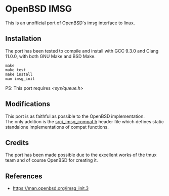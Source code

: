 # OpenBSD IMSG

This is an unofficial port of OpenBSD's imsg interface to linux.

## Installation

The port has been tested to compile and install with GCC 9.3.0 and
Clang 11.0.0, with both GNU Make and BSD Make.

```
make
make test
make install
man imsg_init
```

PS: This port requires *<sys/queue.h>*

## Modifications

This port is as faithful as possible to the OpenBSD implementation.<br>
The only addition is the [src/_imsg_compat.h](src/imsg_compat.h) header
file which defines static standalone implementations of compat functions.

## Credits

The port has been made possible due to the excellent works of the tmux
team and of course OpenBSD for creating it.

## References

- https://man.openbsd.org/imsg_init.3
